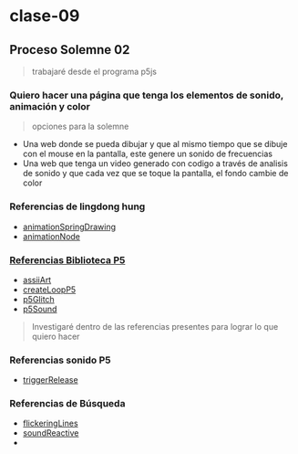 # clase-09
## Proceso Solemne 02
> trabajaré desde el programa p5js
### Quiero hacer una página que tenga los elementos de sonido, animación y color
> opciones para la solemne
* Una web donde se pueda dibujar y que al mismo tiempo que se dibuje con el mouse en la pantalla, este genere un sonido de frecuencias
* Una web que tenga un video generado con codigo a través de analisis de sonido y que cada vez que se toque la pantalla, el fondo cambie de color
### Referencias de lingdong hung
* [animationSpringDrawing](https://editor.p5js.org/lingdong/sketches/R2WikUz_C)
* [animationNode](https://editor.p5js.org/lingdong/sketches/xIELTdGwE)
### [Referencias Biblioteca P5](https://p5js.org/es/libraries/)
* [assiiArt](https://www.tetoki.eu/asciiart/)
* [createLoopP5](https://www.npmjs.com/package/p5.createloop)
* [p5Glitch](https://p5.glitch.me/)
* [p5Sound](https://p5js.org/es/reference/#/libraries/p5.sound)
> Investigaré dentro de las referencias presentes para lograr lo que quiero hacer
### Referencias sonido P5
* [triggerRelease](https://p5js.org/es/reference/#/p5.Envelope/triggerRelease)
### Referencias de Búsqueda
* [flickeringLines](https://editor.p5js.org/chaski/sketches/IlIKtwLfn)
* [soundReactive](https://editor.p5js.org/saebin.park/sketches/ISkiuysH-)
* 
